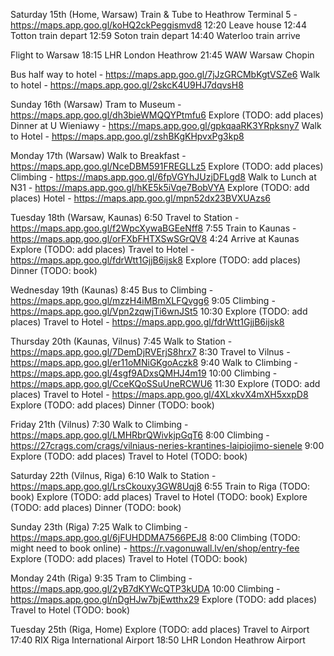 Saturday 15th (Home, Warsaw)
Train & Tube to Heathrow Terminal 5 - https://maps.app.goo.gl/koHQ2ckPeggismvd8
12:20 Leave house
12:44 Totton train depart
12:59 Soton train depart
14:40 Waterloo train arrive

Flight to Warsaw
18:15 LHR London Heathrow
21:45 WAW Warsaw Chopin

Bus half way to hotel - https://maps.app.goo.gl/7jJzGRCMbKgtVSZe6
Walk to hotel - https://maps.app.goo.gl/2skcK4U9HJ7dqvsH8

Sunday 16th (Warsaw)
Tram to Museum - https://maps.app.goo.gl/dh3bieWMQQYPtmfu6
Explore (TODO: add places)
Dinner at U Wieniawy - https://maps.app.goo.gl/gpkqaaRK3YRpksny7
Walk to Hotel - https://maps.app.goo.gl/zshBKgKHpvxPg3kp8

Monday 17th (Warsaw)
Walk to Breakfast - https://maps.app.goo.gl/NceDBM591FREGLLz5
Explore (TODO: add places)
Climbing - https://maps.app.goo.gl/6fpVGYhJUzjDFLgd8
Walk to Lunch at N31 - https://maps.app.goo.gl/hKE5k5iVqe7BobVYA
Explore (TODO: add places)
Hotel - https://maps.app.goo.gl/mpn52dx23BVXUAzs6

Tuesday 18th (Warsaw, Kaunas)
6:50 Travel to Station - https://maps.app.goo.gl/f2WpcXywaBGEeNff8
7:55 Train to Kaunas - https://maps.app.goo.gl/orFXbFHTXSwSGrQV8
4:24 Arrive at Kaunas
Explore (TODO: add places)
Travel to Hotel - https://maps.app.goo.gl/fdrWtt1GjjB6ijsk8
Explore (TODO: add places)
Dinner (TODO: book)

Wednesday 19th (Kaunas)
8:45 Bus to Climbing - https://maps.app.goo.gl/mzzH4iMBmXLFQvgg6
9:05 Climbing - https://maps.app.goo.gl/Vpn2zqwjTi6wnJSt5
10:30 Explore (TODO: add places)
Travel to Hotel - https://maps.app.goo.gl/fdrWtt1GjjB6ijsk8

Thursday 20th (Kaunas, Vilnus)
7:45 Walk to Station - https://maps.app.goo.gl/7DemDjRVErjS8hrx7
8:30 Travel to Vilnus - https://maps.app.goo.gl/er11oMNiGKgoAczk8
9:40 Walk to Climbing - https://maps.app.goo.gl/4sgf9ADxsQMHJ4m19
10:00 Climbing - https://maps.app.goo.gl/CceKQoSSuUneRCWU6
11:30 Explore (TODO: add places)
Travel to Hotel - https://maps.app.goo.gl/4XLxkvX4mXH5xxpD8
Explore (TODO: add places)
Dinner (TODO: book)

Friday 21th (Vilnus)
7:30 Walk to Climbing - https://maps.app.goo.gl/LMHRbrQWivkjpGqT6
8:00 Climbing - https://27crags.com/crags/vilniaus-neries-krantines-laipiojimo-sienele
9:00 Explore (TODO: add places)
Travel to Hotel (TODO: book)

Saturday 22th (Vilnus, Riga)
6:10 Walk to Station - https://maps.app.goo.gl/LrsCkouxy3GW8Uqj8
6:55 Train to Riga (TODO: book)
Explore (TODO: add places)
Travel to Hotel (TODO: book)
Explore (TODO: add places)
Dinner (TODO: book)

Sunday 23th (Riga)
7:25 Walk to Climbing - https://maps.app.goo.gl/6jFUHDDMA7566PEJ8
8:00 Climbing (TODO: might need to book online) - https://r.vagonuwall.lv/en/shop/entry-fee
Explore (TODO: add places)
Travel to Hotel (TODO: book)

Monday 24th (Riga)
9:35 Tram to Climbing - https://maps.app.goo.gl/2yB7dKYWcQTP3kUDA
10:00 Climbing - https://maps.app.goo.gl/nDgHJw7bjEwtthx29
Explore (TODO: add places)
Travel to Hotel (TODO: book)

Tuesday 25th (Riga, Home)
Explore (TODO: add places)
Travel to Airport
17:40 RIX Riga International Airport
18:50 LHR London Heathrow Airport